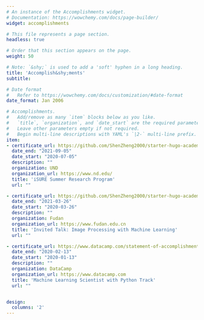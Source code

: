```yaml
---
# An instance of the Accomplishments widget.
# Documentation: https://wowchemy.com/docs/page-builder/
widget: accomplishments

# This file represents a page section.
headless: true

# Order that this section appears on the page.
weight: 50

# Note: `&shy;` is used to add a 'soft' hyphen in a long heading.
title: 'Accomplish&shy;ments'
subtitle:

# Date format
#   Refer to https://wowchemy.com/docs/customization/#date-format
date_format: Jan 2006

# Accomplishments.
#   Add/remove as many `item` blocks below as you like.
#   `title`, `organization`, and `date_start` are the required parameters.
#   Leave other parameters empty if not required.
#   Begin multi-line descriptions with YAML's `|2-` multi-line prefix.
item:
- certificate_url: https://github.com/ShenZheng2000/starter-hugo-academic/blob/master/assets/media/icons/brands/iSURE.pdf
  date_end: "2021-09-05"
  date_start: "2020-07-05"
  description: ""
  organization: UND
  organization_url: https://www.nd.edu/
  title: 'iSURE Summer Research Program'
  url: ""

- certificate_url: https://github.com/ShenZheng2000/starter-hugo-academic/blob/master/assets/media/icons/brands/Slides_Fudan.pdf
  date_end: "2021-03-26"
  date_start: "2020-03-26"
  description: ""
  organization: Fudan
  organization_url: https://www.fudan.edu.cn
  title: 'Invited Talk: Image Processing with Machine Learning'
  url: ""

- certificate_url: https://www.datacamp.com/statement-of-accomplishment/track/6a8c99d67078274997851ecc37ff18ffb47cad7d
  date_end: "2020-02-13"
  date_start: "2020-01-13"
  description: ""
  organization: DataCamp
  organization_url: https://www.datacamp.com
  title: 'Machine Learning Scientist with Python Track'
  url: ""


design:
  columns: '2' 
---
```

